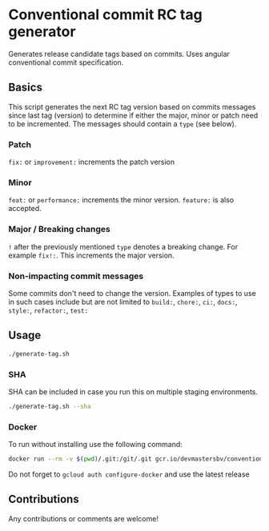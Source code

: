 # Conventional commit RC tag generator

Generates release candidate tags based on commits. Uses angular conventional commit specification.

## Basics
This script generates the next RC tag version based on commits messages since last tag (version) to determine if either the major, minor or patch need to be incremented. The messages should contain a `type` (see below).

### Patch
`fix:` or `improvement:` increments the patch version

### Minor
`feat:` or `performance:` increments the minor version. `feature:` is also accepted.

### Major / Breaking changes
`!` after the previously mentioned `type` denotes a breaking change. For example `fix!:`. This increments the major version.

### Non-impacting commit messages
Some commits don't need to change the version. Examples of types to use in such cases include but are not limited to
`build:`, `chore:`, `ci:`, `docs:`, `style:`, `refactor:`, `test:`

## Usage
```sh
./generate-tag.sh
```

### SHA
SHA can be included in case you run this on multiple staging environments.
```sh
./generate-tag.sh --sha
```

### Docker
To run without installing use the following command:
```sh
docker run --rm -v $(pwd)/.git:/git/.git gcr.io/devmastersbv/conventional-commits:6.0.0
```
Do not forget to `gcloud auth configure-docker` and use the latest release

## Contributions
Any contributions or comments are welcome!
